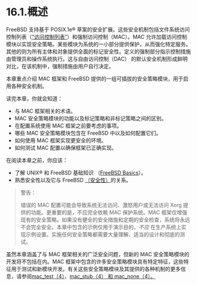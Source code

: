 # 16.1.概述

FreeBSD 支持基于 POSIX.1e® 草案的安全扩展。这些安全机制包括文件系统访问控制列表（[“访问控制列表”](https://docs.freebsd.org/en/books/handbook/security/index.html#fs-acl)）和强制访问控制（MAC）。MAC 允许加载访问控制模块以实现安全策略。某些模块为系统的一小部分提供保护，从而强化特定服务。其他的则为所有主体和对象提供全面的标记安全性。定义的强制部分指示控制措施由管理员和操作系统执行。这与自由访问控制（DAC） 的默认安全机制形成鲜明对比，在该机制中，强制措施由用户自行决定。

本章重点介绍 MAC 框架和 FreeBSD 提供的一组可插拔的安全策略模块，用于启用各种安全机制。

读完本章，你就会知道：

* 与 MAC 框架相关的术语。
* MAC 安全策略模块的功能以及标记策略和非标记策略之间的区别。
* 在配置系统使用 MAC 框架之前要考虑的事项。
* 哪些 MAC 安全策略模块包含在 FreeBSD 中以及如何配置它们。
* 如何使用 MAC 框架实现更安全的环境。
* 如何测试 MAC 配置以确保框架已正确实现。

在阅读本章之前，你应该：

* 了解 UNIX® 和 FreeBSD 基础知识 （[FreeBSD Basics](https://docs.freebsd.org/en/books/handbook/basics/index.html#basics)）。
* 熟悉安全性以及它与 FreeBSD [（安全性）](https://docs.freebsd.org/en/books/handbook/security/index.html#security)的关系。

>警告：
>
>错误的 MAC 配置可能会导致系统无法访问、激怒用户或无法访问 Xorg 提供的功能。更重要的是，不应完全依赖 MAC 保护系统。MAC 框架仅增强现有的安全策略。如果没有健全的安全措施和定期的安全检查，系统将永远不会完全安全。本章中包含的示例仅用于演示目的，_不应_ 在生产系统上实现示例设置。实施任何安全策略都需要大量理解、适当的设计和彻底的测试。


虽然本章涵盖了与 MAC 框架相关的广泛安全问题，但新的 MAC 安全策略模块的开发将不包括在内。MAC 框架中包含的许多安全策略模块具有特定特征，这些特征用于测试和新模块开发。有关这些安全策略模块及其提供的各种机制的更多信息，请参阅[mac\_test（4）](https://www.freebsd.org/cgi/man.cgi?query=mac\_stub\&sektion=4\&format=html)、[mac\_stub（4） 和 mac\_none（4）。](https://www.freebsd.org/cgi/man.cgi?query=mac\_none\&sektion=4\&format=html)
